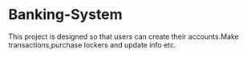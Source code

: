 # Banking-System
This project is designed so that users can create their accounts.Make transactions,purchase lockers and update info etc.
